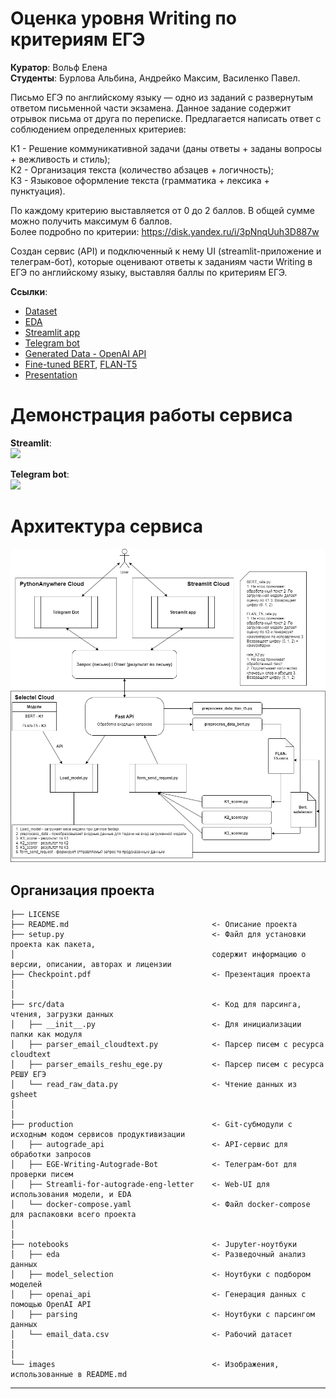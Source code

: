 # Оценка уровня Writing по критериям ЕГЭ

 **Куратор**: Вольф Елена  
 **Студенты**: Бурлова Альбина, Андрейко Максим, Василенко Павел.

Письмо ЕГЭ по английскому языку — одно из заданий с развернутым ответом письменной части экзамена. Данное задание содержит отрывок письма от друга по переписке. Предлагается написать ответ с соблюдением определенных критериев:

К1 - Решение коммуникативной задачи (даны ответы + заданы вопросы + вежливость и стиль);  
К2 - Организация текста (количество абзацев + логичность);  
К3 - Языковое оформление текста (грамматика + лексика + пунктуация).

По каждому критерию выставляется от 0 до 2 баллов. В общей сумме можно получить максимум 6 баллов.  
Более подробно по критерии: https://disk.yandex.ru/i/3pNnqUuh3D887w

 Создан сервис (API) и подключенный к нему UI (streamlit-приложение и телеграм-бот), которые оценивают ответы к заданиям части Writing в ЕГЭ по английскому языку, выставляя баллы по критериям ЕГЭ. 

**Ссылки**:

- [Dataset](https://docs.google.com/spreadsheets/d/1m0mc1H7ULIZ2HEkT4dha_XRmRjt0gWJ8aht_GJ2lxfw/edit#gid=0)
- [EDA](https://app-for-autograde-eng-letter.streamlit.app)
- [Streamlit app](https://app-for-autograde-eng-letter.streamlit.app)
- [Telegram bot](https://t.me/letter_checker_bot)
- [Generated Data - OpenAI API](https://disk.yandex.ru/d/j9CCiZQFpZMTPQ)
- [Fine-tuned BERT](https://disk.yandex.ru/d/5MBlWdXOSiJWuw), [FLAN-T5](https://disk.yandex.ru/d/m8rbGP77RMLoBg)
- [Presentation](https://docs.google.com/presentation/d/1XN5nZ7-APyK1UBGcBQUd1PHvc88DmyqGRYKAIUfePZ4/edit#slide=id.g2be239d379d_0_45)

# Демонстрация работы сервиса

**Streamlit**:  
![](https://github.com/Pixel-Pirate-Coder/AutoGrade-ENG-Writing/blob/main/images/streamlit.gif)

**Telegram bot**:  
![](https://github.com/Pixel-Pirate-Coder/AutoGrade-ENG-Writing/blob/main/images/tg_bot.gif)

# Архитектура сервиса
 ![Архитектура сервиса](images/service_diagram.png)

Организация проекта
------------

    ├── LICENSE
    ├── README.md                                <- Описание проекта
    ├── setup.py                                 <- Файл для установки проекта как пакета, 
    │                                            содержит информацию о версии, описании, авторах и лицензии
    ├── Checkpoint.pdf                           <- Презентация проекта
    │
    │
    ├── src/data                                 <- Код для парсинга, чтения, загрузки данных
    │   ├── __init__.py                          <- Для инициализации папки как модуля
    │   ├── parser_email_cloudtext.py            <- Парсер писем с ресурса cloudtext
    │   ├── parser_emails_reshu_ege.py           <- Парсер писем с ресурса РЕШУ ЕГЭ
    │   └── read_raw_data.py                     <- Чтение данных из gsheet
    │
    │
    ├── production                               <- Git-субмодули с исходным кодом сервисов продуктивизации
    │   ├── autograde_api                        <- API-сервис для обработки запросов
    │   ├── EGE-Writing-Autograde-Bot            <- Телеграм-бот для проверки писем
    │   ├── Streamli-for-autograde-eng-letter    <- Web-UI для использования модели, и EDA
    │   └── docker-compose.yaml                  <- Файл docker-compose для распаковки всего проекта
    │
    │
    ├── notebooks                                <- Jupyter-ноутбуки 
    │   ├── eda                                  <- Разведочный анализ данных
    │   ├── model_selection                      <- Ноутбуки с подбором моделей
    │   ├── openai_api                           <- Генерация данных с помощью OpenAI API
    │   ├── parsing                              <- Ноутбуки с парсингом данных
    │   └── email_data.csv                       <- Рабочий датасет
    │
    │
    └── images                                   <- Изображения, использованные в README.md


--------
